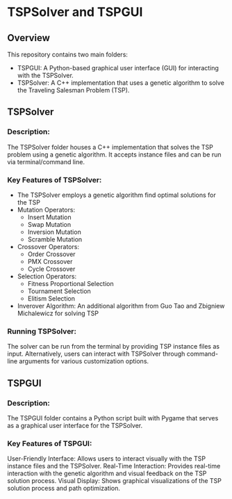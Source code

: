 <h1>TSPSolver and TSPGUI</h1>
<h2>Overview</h2>
This repository contains two main folders:

- TSPGUI: A Python-based graphical user interface (GUI) for interacting with the TSPSolver.
- TSPSolver: A C++ implementation that uses a genetic algorithm to solve the Traveling Salesman Problem (TSP).

<h2>TSPSolver</h2>
<h3>Description:</h3>
The TSPSolver folder houses a C++ implementation that solves the TSP problem using a genetic algorithm. It accepts instance files and can be run via terminal/command line.

<h3>Key Features of TSPSolver:</h3>

- The TSPSolver employs a genetic algorithm find optimal solutions for the TSP
- Mutation Operators:
  - Insert Mutation
  - Swap Mutation
  - Inversion Mutation
  - Scramble Mutation
- Crossover Operators:
  - Order Crossover
  - PMX Crossover
  - Cycle Crossover
- Selection Operators:
  - Fitness Proportional Selection
  - Tournament Selection
  - Elitism Selection
- Inverover Algorithm: An additional algorithm from Guo Tao and Zbigniew Michalewicz for solving TSP

<h3>Running TSPSolver:</h3>
The solver can be run from the terminal by providing TSP instance files as input.
Alternatively, users can interact with TSPSolver through command-line arguments for various customization options.

<h2>TSPGUI</h2>
<h3>Description:</h3>
The TSPGUI folder contains a Python script built with Pygame that serves as a graphical user interface for the TSPSolver.

<h3>Key Features of TSPGUI:</h3>
User-Friendly Interface: Allows users to interact visually with the TSP instance files and the TSPSolver.
Real-Time Interaction: Provides real-time interaction with the genetic algorithm and visual feedback on the TSP solution process.
Visual Display: Shows graphical visualizations of the TSP solution process and path optimization.
